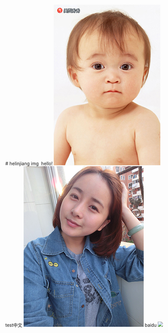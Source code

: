 # helinjiang img 
hello!
![](images/testimg.md/_u793A_u4F8B_u56FE_u7247_03.jpg)
test中文
![](images/testimg.md/_u793A_u4F8B_u56FE_u7247_02.jpg)
baidu
![](//www.baidu.com/img/baidu_jgylogo3.gif)